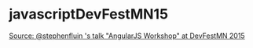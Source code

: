 # javascriptDevFestMN15

[Source: @stephenfluin 's talk "AngularJS Workshop" at DevFestMN 2015](bit.ly/aworkshop-presentation)


